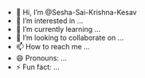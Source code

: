 - 👋 Hi, I’m @Sesha-Sai-Krishna-Kesav
- 👀 I’m interested in ...
- 🌱 I’m currently learning ...
- 💞️ I’m looking to collaborate on ...
- 📫 How to reach me ...
- 😄 Pronouns: ...
- ⚡ Fun fact: ...

<!---
Sesha-Sai-Krishna-Kesav/Sesha-Sai-Krishna-Kesav is a ✨ special ✨ repository because its `README.md` (this file) appears on your GitHub profile.
You can click the Preview link to take a look at your changes.
--->
